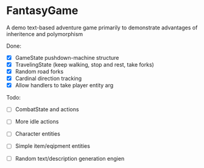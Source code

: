 # FantasyGame

A demo text-based adventure game primarily to demonstrate advantages of inheritence and polymorphism

Done:
  - [x] GameState pushdown-machine structure
  - [x] TravelingState (keep walking, stop and rest, take forks)
  - [x] Random road forks
  - [x] Cardinal direction tracking
  - [x] Allow handlers to take player entity arg

Todo:
  - [ ] CombatState and actions
  - [ ] More idle actions
  - [ ] Character entities
  - [ ] Simple item/eqipment entities
  - [ ] Random text/description generation engien
 
